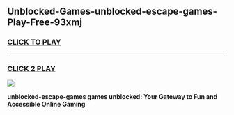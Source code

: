 
## Unblocked-Games-unblocked-escape-games-Play-Free-93xmj
<h3>
<a href="https://premium76.site?title=unblocked-escape-games&ref=21A">CLICK TO PLAY</a></h3>
<hr>

<h3>
<a href="https://premium76.site?title=unblocked-escape-games&ref=21A">CLICK 2 PLAY</a>
  
</h3>

<a href="https://premium76.site?title=unblocked-escape-games&ref=21A"><img src="https://clearcache.store/games.png"></a>


**unblocked-escape-games games unblocked: Your Gateway to Fun and Accessible Online Gaming**
